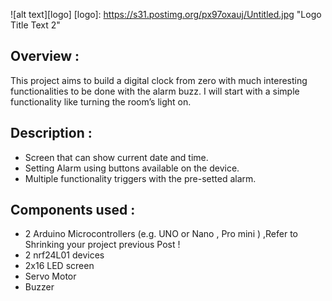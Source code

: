 
![alt text][logo]
[logo]: https://s31.postimg.org/px97oxauj/Untitled.jpg "Logo Title Text 2"


## Overview :

This project aims to build a digital clock from zero with much interesting functionalities to be done with the alarm buzz.
I will start with a simple functionality like turning the room’s light on.

## Description :

* Screen that can show current date and time.
* Setting Alarm using buttons available on the device.
* Multiple functionality triggers with the pre-setted alarm.


## Components used :

* 2 Arduino Microcontrollers (e.g. UNO or Nano , Pro mini )  ,Refer to Shrinking your project previous Post ! 
* 2 nrf24L01 devices
* 2x16 LED screen
* Servo Motor
* Buzzer


##

